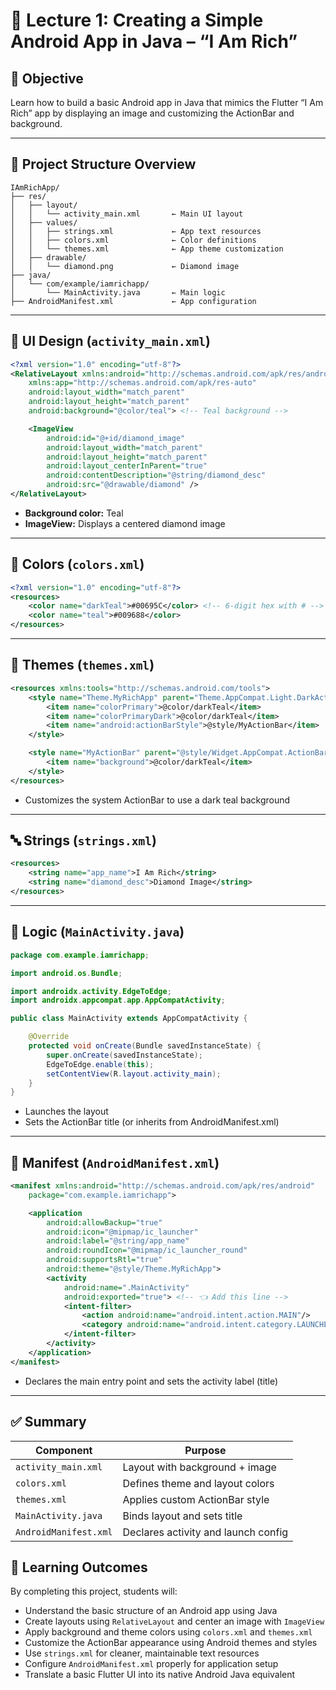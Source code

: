 # 📘 Lecture 1: Creating a Simple Android App in Java – “I Am Rich”

## 🎯 Objective
Learn how to build a basic Android app in Java that mimics the Flutter “I Am Rich” app by displaying an image and customizing the ActionBar and background.

---

## 📂 Project Structure Overview

```
IAmRichApp/
├── res/
│   ├── layout/
│   │   └── activity_main.xml       ← Main UI layout
│   ├── values/
│   │   ├── strings.xml             ← App text resources
│   │   ├── colors.xml              ← Color definitions
│   │   └── themes.xml              ← App theme customization
│   ├── drawable/
│   │   └── diamond.png             ← Diamond image
├── java/
│   └── com/example/iamrichapp/
│       └── MainActivity.java       ← Main logic
├── AndroidManifest.xml             ← App configuration
```

---

## 🧱 UI Design (`activity_main.xml`)

```xml
<?xml version="1.0" encoding="utf-8"?>
<RelativeLayout xmlns:android="http://schemas.android.com/apk/res/android"
    xmlns:app="http://schemas.android.com/apk/res-auto"
    android:layout_width="match_parent"
    android:layout_height="match_parent"
    android:background="@color/teal"> <!-- Teal background -->

    <ImageView
        android:id="@+id/diamond_image"
        android:layout_width="match_parent"
        android:layout_height="match_parent"
        android:layout_centerInParent="true"
        android:contentDescription="@string/diamond_desc"
        android:src="@drawable/diamond" />
</RelativeLayout>
```

- **Background color:** Teal
- **ImageView:** Displays a centered diamond image

---

## 🎨 Colors (`colors.xml`)

```xml
<?xml version="1.0" encoding="utf-8"?>
<resources>
    <color name="darkTeal">#00695C</color> <!-- 6-digit hex with # -->
    <color name="teal">#009688</color>
</resources>
```

---

## 🎨 Themes (`themes.xml`)

```xml
<resources xmlns:tools="http://schemas.android.com/tools">
    <style name="Theme.MyRichApp" parent="Theme.AppCompat.Light.DarkActionBar">
        <item name="colorPrimary">@color/darkTeal</item>
        <item name="colorPrimaryDark">@color/darkTeal</item>
        <item name="android:actionBarStyle">@style/MyActionBar</item>
    </style>

    <style name="MyActionBar" parent="@style/Widget.AppCompat.ActionBar">
        <item name="background">@color/darkTeal</item>
    </style>
</resources>
```

- Customizes the system ActionBar to use a dark teal background

---

## 🔤 Strings (`strings.xml`)

```xml
<resources>
    <string name="app_name">I Am Rich</string>
    <string name="diamond_desc">Diamond Image</string>
</resources>
```

---

## 🧠 Logic (`MainActivity.java`)

```java
package com.example.iamrichapp;

import android.os.Bundle;

import androidx.activity.EdgeToEdge;
import androidx.appcompat.app.AppCompatActivity;

public class MainActivity extends AppCompatActivity {

    @Override
    protected void onCreate(Bundle savedInstanceState) {
        super.onCreate(savedInstanceState);
        EdgeToEdge.enable(this);
        setContentView(R.layout.activity_main);
    }
}
```

- Launches the layout
- Sets the ActionBar title (or inherits from AndroidManifest.xml)

---

## 🧾 Manifest (`AndroidManifest.xml`)

```xml
<manifest xmlns:android="http://schemas.android.com/apk/res/android"
    package="com.example.iamrichapp">

    <application
        android:allowBackup="true"
        android:icon="@mipmap/ic_launcher"
        android:label="@string/app_name"
        android:roundIcon="@mipmap/ic_launcher_round"
        android:supportsRtl="true"
        android:theme="@style/Theme.MyRichApp">
        <activity
            android:name=".MainActivity"
            android:exported="true"> <!-- 👈 Add this line -->
            <intent-filter>
                <action android:name="android.intent.action.MAIN"/>
                <category android:name="android.intent.category.LAUNCHER"/>
            </intent-filter>
        </activity>
    </application>
</manifest>
```

- Declares the main entry point and sets the activity label (title)

---

## ✅ Summary

| Component         | Purpose                              |
|------------------|--------------------------------------|
| `activity_main.xml` | Layout with background + image       |
| `colors.xml`      | Defines theme and layout colors      |
| `themes.xml`      | Applies custom ActionBar style       |
| `MainActivity.java` | Binds layout and sets title          |
| `AndroidManifest.xml` | Declares activity and launch config |

## 🧠 Learning Outcomes

By completing this project, students will:
- Understand the basic structure of an Android app using Java
- Create layouts using `RelativeLayout` and center an image with `ImageView`
- Apply background and theme colors using `colors.xml` and `themes.xml`
- Customize the ActionBar appearance using Android themes and styles
- Use `strings.xml` for cleaner, maintainable text resources
- Configure `AndroidManifest.xml` properly for application setup
- Translate a basic Flutter UI into its native Android Java equivalent

